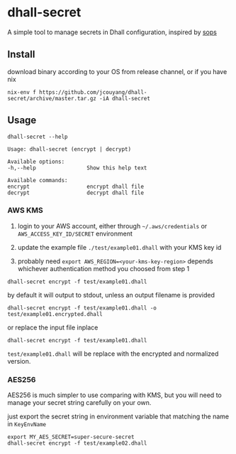 # dhall-secret

A simple tool to manage secrets in Dhall configuration, inspired by [sops](https://github.com/mozilla/sops)

## Install
download binary according to your OS from release channel, or if you have nix
```
nix-env f https://github.com/jcouyang/dhall-secret/archive/master.tar.gz -iA dhall-secret
```

## Usage

```
dhall-secret --help

Usage: dhall-secret (encrypt | decrypt)

Available options:
-h,--help                Show this help text

Available commands:
encrypt                  encrypt dhall file
decrypt                  decrypt dhall file
```

### AWS KMS

1. login to your AWS account, either through `~/.aws/credentials` or `AWS_ACCESS_KEY_ID/SECRET` environment

2. update the example file `./test/example01.dhall` with your KMS key id

3. probably need `export AWS_REGION=<your-kms-key-region>` depends whichever authentication method you choosed from step 1

```
dhall-secret encrypt -f test/example01.dhall
```

by default it will output to stdout, unless an output filename is provided

```
dhall-secret encrypt -f test/example01.dhall -o test/example01.encrypted.dhall
```

or replace the input file inplace

```
dhall-secret encrypt -f test/example01.dhall
```

`test/example01.dhall` will be replace with the encrypted and normalized version.

### AES256

AES256 is much simpler to use comparing with KMS, but you will need to manage your secret string carefully on your own.

just export the secret string in environment variable that matching the name in `KeyEnvName`

```
export MY_AES_SECRET=super-secure-secret
dhall-secret encrypt -f test/example02.dhall
```
